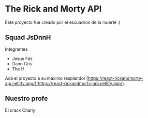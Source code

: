 # The Rick and Morty API

Este proyecto fue creado por el escuadron de la muerte :)

## Squad JsDnnH

Integrantes

- Jesus Fdz
- Dann Cris
- The H

Acá el proyecto a su máximo resplandor [https://react-rickandmorty-api.netlify.app/](https://react-rickandmorty-api.netlify.app/).

## Nuestro profe

El crack Charly
